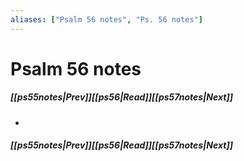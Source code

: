 ```yaml
---
aliases: ["Psalm 56 notes", "Ps. 56 notes"]
---
```

# Psalm 56 notes
##### <span class=arrow-left></span>[[ps55notes|Prev]]<span class=navigation-separator></span>[[ps56|Read]]<span class=navigation-separator></span>[[ps57notes|Next]]<span class=arrow-right></span>
- 
##### <span class=arrow-left></span>[[ps55notes|Prev]]<span class=navigation-separator></span>[[ps56|Read]]<span class=navigation-separator></span>[[ps57notes|Next]]<span class=arrow-right></span>